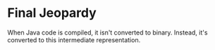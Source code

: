 # Final Jeopardy

When Java code is compiled, it isn't converted to binary.
Instead, it's converted to this intermediate representation.
